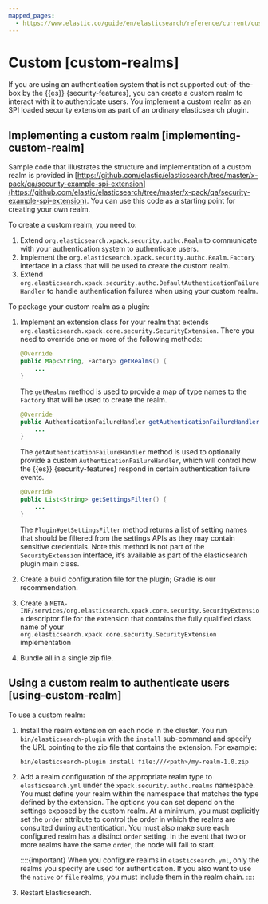 ```yaml
---
mapped_pages:
  - https://www.elastic.co/guide/en/elasticsearch/reference/current/custom-realms.html
---
```


# Custom [custom-realms]

If you are using an authentication system that is not supported out-of-the-box by the {{es}} {security-features}, you can create a custom realm to interact with it to authenticate users. You implement a custom realm as an SPI loaded security extension as part of an ordinary elasticsearch plugin.

## Implementing a custom realm [implementing-custom-realm]

Sample code that illustrates the structure and implementation of a custom realm is provided in [https://github.com/elastic/elasticsearch/tree/master/x-pack/qa/security-example-spi-extension](https://github.com/elastic/elasticsearch/tree/master/x-pack/qa/security-example-spi-extension). You can use this code as a starting point for creating your own realm.

To create a custom realm, you need to:

1. Extend `org.elasticsearch.xpack.security.authc.Realm` to communicate with your authentication system to authenticate users.
2. Implement the `org.elasticsearch.xpack.security.authc.Realm.Factory` interface in a class that will be used to create the custom realm.
3. Extend `org.elasticsearch.xpack.security.authc.DefaultAuthenticationFailureHandler` to handle authentication failures when using your custom realm.

To package your custom realm as a plugin:

1. Implement an extension class for your realm that extends `org.elasticsearch.xpack.core.security.SecurityExtension`. There you need to override one or more of the following methods:

    ```java
    @Override
    public Map<String, Factory> getRealms() {
        ...
    }
    ```

    The `getRealms` method is used to provide a map of type names to the `Factory` that will be used to create the realm.

    ```java
    @Override
    public AuthenticationFailureHandler getAuthenticationFailureHandler() {
        ...
    }
    ```

    The `getAuthenticationFailureHandler` method is used to optionally provide a custom `AuthenticationFailureHandler`, which will control how the {{es}} {security-features} respond in certain authentication failure events.

    ```java
    @Override
    public List<String> getSettingsFilter() {
        ...
    }
    ```

    The `Plugin#getSettingsFilter` method returns a list of setting names that should be filtered from the settings APIs as they may contain sensitive credentials. Note this method is not part of the `SecurityExtension` interface, it’s available as part of the elasticsearch plugin main class.

2. Create a build configuration file for the plugin; Gradle is our recommendation.
3. Create a `META-INF/services/org.elasticsearch.xpack.core.security.SecurityExtension` descriptor file for the extension that contains the fully qualified class name of your `org.elasticsearch.xpack.core.security.SecurityExtension` implementation
4. Bundle all in a single zip file.


## Using a custom realm to authenticate users [using-custom-realm]

To use a custom realm:

1. Install the realm extension on each node in the cluster. You run `bin/elasticsearch-plugin` with the `install` sub-command and specify the URL pointing to the zip file that contains the extension. For example:

    ```shell
    bin/elasticsearch-plugin install file:///<path>/my-realm-1.0.zip
    ```

2. Add a realm configuration of the appropriate realm type to `elasticsearch.yml` under the `xpack.security.authc.realms` namespace. You must define your realm within the namespace that matches the type defined by the extension. The options you can set depend on the settings exposed by the custom realm. At a minimum, you must explicitly set the `order` attribute to control the order in which the realms are consulted during authentication. You must also make sure each configured realm has a distinct `order` setting. In the event that two or more realms have the same `order`, the node will fail to start.

    ::::{important} 
    When you configure realms in `elasticsearch.yml`, only the realms you specify are used for authentication. If you also want to use the `native` or `file` realms, you must include them in the realm chain.
    ::::

3. Restart Elasticsearch.


